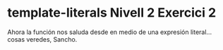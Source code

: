 # template-literals Nivell 2 Exercici 2

Ahora la función nos saluda desde en medio de una expresión literal... cosas veredes, Sancho.
